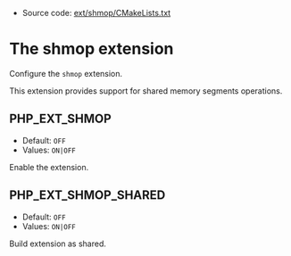 <!-- This is auto-generated file. -->
* Source code: [ext/shmop/CMakeLists.txt](https://github.com/petk/php-build-system/blob/master/cmake/ext/shmop/CMakeLists.txt)

# The shmop extension

Configure the `shmop` extension.

This extension provides support for shared memory segments operations.

## PHP_EXT_SHMOP

* Default: `OFF`
* Values: `ON|OFF`

Enable the extension.

## PHP_EXT_SHMOP_SHARED

* Default: `OFF`
* Values: `ON|OFF`

Build extension as shared.
